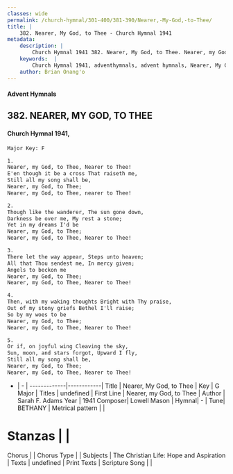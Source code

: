 ```yaml
---
classes: wide
permalink: /church-hymnal/301-400/381-390/Nearer,-My-God,-to-Thee/
title: |
    382. Nearer, My God, to Thee - Church Hymnal 1941
metadata:
    description: |
        Church Hymnal 1941 382. Nearer, My God, to Thee. Nearer, my God, to Thee, Nearer to Thee!  E'en though it be a cross That raiseth me, Still all my song shall be,  Nearer, my God, to Thee;  Nearer, my God, to Thee, nearer to Thee! 
    keywords:  |
        Church Hymnal 1941, adventhymnals, advent hymnals, Nearer, My God, to Thee, Nearer, my God, to Thee. 
    author: Brian Onang'o
---
```


#### Advent Hymnals
## 382. NEARER, MY GOD, TO THEE
####  Church Hymnal 1941,

```txt
Major Key: F

1.
Nearer, my God, to Thee, Nearer to Thee! 
E'en though it be a cross That raiseth me,
Still all my song shall be, 
Nearer, my God, to Thee; 
Nearer, my God, to Thee, nearer to Thee! 

2.
Though like the wanderer, The sun gone down, 
Darkness be over me, My rest a stone; 
Yet in my dreams I'd be
Nearer, my God, to Thee; 
Nearer, my God, to Thee, Nearer to Thee! 

3.
There let the way appear, Steps unto heaven; 
All that Thou sendest me, In mercy given; 
Angels to beckon me 
Nearer, my God, to Thee; 
Nearer, my God, to Thee, Nearer to Thee! 

4.
Then, with my waking thoughts Bright with Thy praise, 
Out of my stony griefs Bethel I'll raise;
So by my woes to be 
Nearer, my God, to Thee; 
Nearer, my God, to Thee, Nearer to Thee! 

5.
Or if, on joyful wing Cleaving the sky, 
Sun, moon, and stars forgot, Upward I fly, 
Still all my song shall be, 
Nearer, my God, to Thee; 
Nearer, my God, to Thee, Nearer to Thee! 

```

- |   -  |
-------------|------------|
Title | Nearer, My God, to Thee |
Key | G Major |
Titles | undefined |
First Line | Nearer, my God, to Thee |
Author | Sarah F. Adams
Year | 1941
Composer| Lowell Mason |
Hymnal|  - |
Tune| BETHANY |
Metrical pattern | |
# Stanzas |  |
Chorus |  |
Chorus Type |  |
Subjects | The Christian Life: Hope and Aspiration |
Texts | undefined |
Print Texts | 
Scripture Song |  |
    
